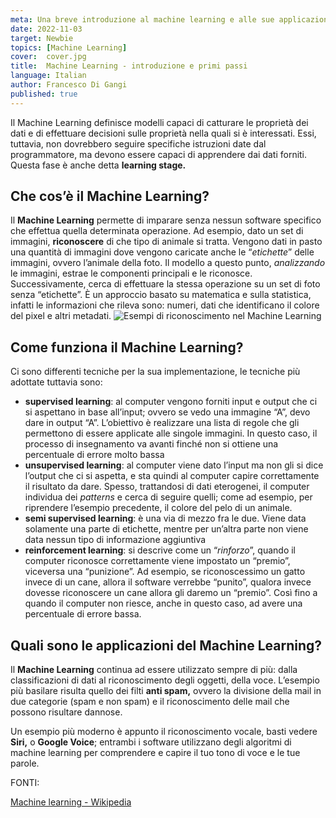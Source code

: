 ```yaml
---
meta: Una breve introduzione al machine learning e alle sue applicazioni. Come funziona e come un computer impara dai dati forniti.
date: 2022-11-03
target: Newbie 
topics: [Machine Learning] 
cover:  cover.jpg
title:  Machine Learning - introduzione e primi passi
language: Italian
author: Francesco Di Gangi
published: true
---
```


Il Machine Learning definisce modelli capaci di catturare le proprietà dei dati e di effettuare decisioni sulle proprietà nella quali si è interessati. Essi, tuttavia, non dovrebbero seguire specifiche istruzioni date dal programmatore, ma devono essere capaci di apprendere dai dati forniti. Questa fase è anche detta **learning stage.**

## Che cos’è il Machine Learning?

Il **Machine Learning** permette di imparare senza nessun software specifico che effettua quella determinata operazione. Ad esempio, dato un set di immagini, **riconoscere** di che tipo di animale si tratta. Vengono dati in pasto una quantità di immagini dove vengono caricate anche le “*etichette*” delle immagini, ovvero l’animale della foto. Il modello a questo punto, *analizzando* le immagini, estrae le componenti principali e le riconosce. Successivamente, cerca di effettuare la stessa operazione su un set di foto senza “etichette”. 
È un approccio basato su matematica e sulla statistica, infatti le informazioni che rileva sono: numeri, dati che identificano il colore del pixel e altri metadati.
![Esempi di riconoscimento nel Machine Learning](./dogs.jpg)

## Come funziona il Machine Learning?

Ci sono differenti tecniche per la sua implementazione, le tecniche più adottate tuttavia sono:

- **supervised learning**: al computer vengono forniti input e output che ci si aspettano in base all’input; ovvero se vedo una immagine “A”, devo dare in output “A”. L’obiettivo è realizzare una lista di regole che gli permettono di essere applicate alle singole immagini. In questo caso, il processo di insegnamento va avanti finché non si ottiene una percentuale di errore molto bassa
- **unsupervised learning**: al computer viene dato l’input ma non gli si dice l’output che ci si aspetta, e sta quindi al computer capire correttamente il risultato da dare. Spesso, trattandosi di dati eterogenei, il computer individua dei *patterns* e cerca di seguire quelli; come ad esempio, per riprendere l’esempio precedente, il colore del pelo di un animale.
- **semi supervised learning**: è una via di mezzo fra le due. Viene data solamente una parte di etichette, mentre per un’altra parte non viene data nessun tipo di informazione aggiuntiva
- **reinforcement learning**: si descrive come un “*rinforzo*”, quando il computer riconosce correttamente viene impostato un “premio”, viceversa una “punizione”. Ad esempio, se riconoscessimo un gatto invece di un cane, allora il software verrebbe “punito”, qualora invece dovesse riconoscere un cane allora gli daremo un “premio”. Così fino a quando il computer non riesce, anche in questo caso, ad avere una percentuale di errore bassa.

## Quali sono le applicazioni del Machine Learning?

Il **Machine Learning** continua ad essere utilizzato sempre di più: dalla classificazioni di dati al riconoscimento degli oggetti, della voce. L’esempio più basilare risulta quello dei filti **anti spam,** ovvero la divisione della mail in due categorie (spam e non spam) e il riconoscimento delle mail che possono risultare dannose.

Un esempio più moderno è appunto il riconoscimento vocale, basti vedere **Siri,** o **Google Voice**; entrambi i software utilizzano degli algoritmi di machine learning per comprendere e capire il tuo tono di voce e le tue parole. 


FONTI:

[Machine learning - Wikipedia](https://en.wikipedia.org/wiki/Machine_learning)
